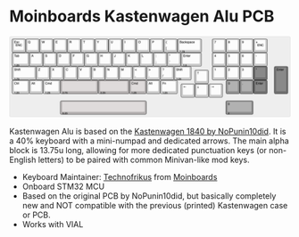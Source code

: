 # Moinboards Kastenwagen Alu PCB

![Kastenwagen Alu KLE](https://github.com/Technofrikus/moin-kastenwagen/raw/refs/heads/main/kastenwagen_alu_KLE.png)

Kastenwagen Alu is based on the [Kastenwagen 1840 by NoPunin10did](https://github.com/nopunin10did/kastenwagen/tree/main). It is a 40% keyboard with a mini-numpad and dedicated arrows. The main alpha block is 13.75u long, allowing for more dedicated punctuation keys (or non-English letters) to be paired with common Minivan-like mod keys.

- Keyboard Maintainer: [Technofrikus](https://github.com/Technofrikus) from [Moinboards](https://moinboards.de)
- Onboard STM32 MCU
- Based on the original PCB by NoPunin10did, but basically completely new and NOT compatible with the previous (printed) Kastenwagen case or PCB.
- Works with VIAL
